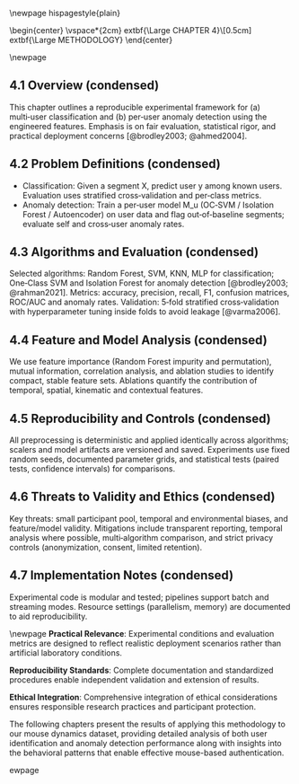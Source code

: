 
\newpage
	hispagestyle{plain}

\begin{center}
\vspace*{2cm}
	extbf{\Large CHAPTER 4}\\[0.5cm]
	extbf{\Large METHODOLOGY}
\end{center}

\newpage

## 4.1 Overview (condensed)

This chapter outlines a reproducible experimental framework for (a) multi‑user classification and (b) per‑user anomaly detection using the engineered features. Emphasis is on fair evaluation, statistical rigor, and practical deployment concerns [@brodley2003; @ahmed2004].

## 4.2 Problem Definitions (condensed)

- Classification: Given a segment X, predict user y among known users. Evaluation uses stratified cross‑validation and per‑class metrics.
- Anomaly detection: Train a per‑user model M_u (OC‑SVM / Isolation Forest / Autoencoder) on user data and flag out‑of‑baseline segments; evaluate self and cross‑user anomaly rates.

## 4.3 Algorithms and Evaluation (condensed)

Selected algorithms: Random Forest, SVM, KNN, MLP for classification; One‑Class SVM and Isolation Forest for anomaly detection [@brodley2003; @rahman2021]. Metrics: accuracy, precision, recall, F1, confusion matrices, ROC/AUC and anomaly rates. Validation: 5‑fold stratified cross‑validation with hyperparameter tuning inside folds to avoid leakage [@varma2006].

## 4.4 Feature and Model Analysis (condensed)

We use feature importance (Random Forest impurity and permutation), mutual information, correlation analysis, and ablation studies to identify compact, stable feature sets. Ablations quantify the contribution of temporal, spatial, kinematic and contextual features.

## 4.5 Reproducibility and Controls (condensed)

All preprocessing is deterministic and applied identically across algorithms; scalers and model artifacts are versioned and saved. Experiments use fixed random seeds, documented parameter grids, and statistical tests (paired tests, confidence intervals) for comparisons.

## 4.6 Threats to Validity and Ethics (condensed)

Key threats: small participant pool, temporal and environmental biases, and feature/model validity. Mitigations include transparent reporting, temporal analysis where possible, multi‑algorithm comparison, and strict privacy controls (anonymization, consent, limited retention).

## 4.7 Implementation Notes (condensed)

Experimental code is modular and tested; pipelines support batch and streaming modes. Resource settings (parallelism, memory) are documented to aid reproducibility.

\newpage
**Practical Relevance**: Experimental conditions and evaluation metrics are designed to reflect realistic deployment scenarios rather than artificial laboratory conditions.

**Reproducibility Standards**: Complete documentation and standardized procedures enable independent validation and extension of results.

**Ethical Integration**: Comprehensive integration of ethical considerations ensures responsible research practices and participant protection.

The following chapters present the results of applying this methodology to our mouse dynamics dataset, providing detailed analysis of both user identification and anomaly detection performance along with insights into the behavioral patterns that enable effective mouse-based authentication.

ewpage
